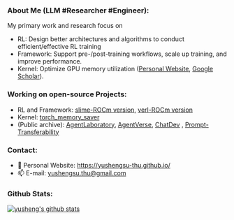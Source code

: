 ### About Me (LLM #Researcher #Engineer):
My primary work and research focus on 
* RL: Design better architectures and algorithms to conduct efficient/effective RL training
* Framework: Support pre-/post-training workflows, scale up training, and improve performance.
* Kernel: Optimize GPU memory utilization
([Personal Website](https://yushengsu-thu.github.io), [Google Scholar](https://scholar.google.com/citations?user=xwy6Va4AAAAJ)). 

### Working on open-source Projects: 
* RL and Framework: [slime-ROCm version](https://github.com/yushengsu-thu/slime), [verl-ROCm version](https://github.com/yushengsu-thu/verl)
* Kernel: [torch_memory_saver](https://github.com/fzyzcjy/torch_memory_saver)
* (Public archive): [AgentLaboratory](https://github.com/SamuelSchmidgall/AgentLaboratory), [AgentVerse](https://github.com/OpenBMB/AgentVerse), [ChatDev](https://github.com/OpenBMB/ChatDev) <!--([BMTools](https://github.com/OpenBMB/BMTools))-->, [Prompt-Transferability](https://github.com/thunlp/Prompt-Transferability)

<!-- Framework: [Prompt-Transferability](https://github.com/thunlp/Prompt-Transferability) -->

### Contact:
* 💬 Personal Website: https://yushengsu-thu.github.io/
* 📫 E-mail: yushengsu.thu@gmail.com


### Github Stats:
[![yusheng's github stats](https://github-readme-stats.vercel.app/api?username=yushengsu-thu&hide=stars&show=include_all_commits,count_private,prs_merged_percentage&rank_icon=github)](https://github.com/yushengsu-thu/)


<!--
[![yusheng's github stats](https://github-readme-stats.vercel.app/api?username=yushengsu-thu&show_icons=true&count-private=true)](https://github.com/yushengsu-thu/)
-->



<!--| <img align="center" src="https://github-readme-stats.vercel.app/api?username=yushengsu-thu
&layout=compact&count_private=true&show_icons=true&hide_border=true&bg_color=30,e96443,904e95&title_color=fff&text_color=fff" height="200"> | <img align="center" src="https://github-readme-stats.vercel.app/api/top-langs/?username=yushengsu-thu
&layout=compact&theme=radical&hide_border=true&hide=Jupyter%20Notebook&bg_color=30,e96443,904e95&title_color=fff&text_color=fff" height="200"> |
|---------|-------|-->


<!--
More Tortioal:  https://medium.com/starbugs/%E5%A6%82%E4%BD%95%E5%BB%BA%E7%AB%8B%E7%8D%A8%E4%B8%80%E7%84%A1%E4%BA%8C%E7%9A%84-github-profile-%E8%88%87%E4%B8%89%E5%80%8B%E5%BE%88%E9%85%B7%E7%9A%84%E8%A8%AD%E8%A8%88%E5%8F%8A%E6%87%89%E7%94%A8-ef1cbb4b42c1
-->

<!--
**yushengsu-thu/yushengsu-thu** is a ✨ _special_ ✨ repository because its `README.md` (this file) appears on your GitHub profile.

Here are some ideas to get you started:

- 🔭 I’m currently working on ...
- 🌱 I’m currently learning ...
- 👯 I’m looking to collaborate on ...
- 🤔 I’m looking for help with ...
- 💬 Ask me about ...
- 📫 How to reach me: ...
- 😄 Pronouns: ...
- ⚡ Fun fact: ...
-->
